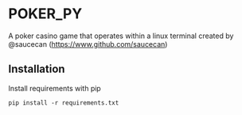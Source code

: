
# POKER_PY

A poker casino game that operates within a linux terminal created by @saucecan (https://www.github.com/saucecan)


## Installation

Install requirements with pip

```
pip install -r requirements.txt

```
    
